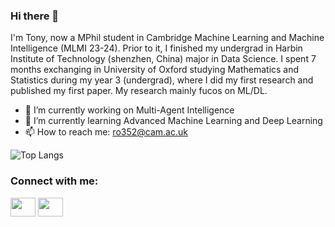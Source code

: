 ### Hi there 👋
I'm Tony, now a MPhil student in Cambridge Machine Learning and Machine Intelligence (MLMI 23-24). Prior to it, I finished my undergrad in Harbin Institute of Technology (shenzhen, China) major in Data Science. I spent 7 months exchanging in University of Oxford studying Mathematics and Statistics during my year 3 (undergrad), where I did my first research and published my first paper. My research mainly fucos on ML/DL.

- 🔭 I’m currently working on Multi-Agent Intelligence
- 🌱 I’m currently learning Advanced Machine Learning and Deep Learning
- 📫 How to reach me: ro352@cam.ac.uk

![Top Langs](https://github-readme-stats.vercel.app/api/top-langs/?username=tonyauyeung&layout=compact&size_weight=0&count_weight=1&hide=jupyternotebook)
<h3 align="left">Connect with me:</h3>
<p align="left">
<!-- <a href="your link" target="blank"><img align="center" src="https://cdn.jsdelivr.net/npm/simple-icons@3.0.1/icons/twitter.svg" alt="" height="30" width="40" /></a> -->
<a href="https://linkedin.com/in/seoihong-auyeung-225845235" target="blank"><img align="center" src="https://cdn.jsdelivr.net/npm/simple-icons@3.0.1/icons/linkedin.svg" alt="" height="30" width="40" /></a>
<a href="https://www.instagram.com/tony.seoihong.auyeung/" target="blank"><img align="center" src="https://cdn.jsdelivr.net/npm/simple-icons@3.0.1/icons/instagram.svg" alt="" height="30" width="40" /></a>
<!-- <a href="your link" target="blank"><img align="center" src="https://cdn.jsdelivr.net/npm/simple-icons@3.0.1/icons/youtube.svg" alt="" height="30" width="40" /></a> -->
</p>
<!--![Tony's GitHub stats](https://github-readme-stats.vercel.app/api?username=tonyauyeung&show_icons=true&theme=radical)-->
<!--
**tonyauyeung/tonyauyeung** is a ✨ _special_ ✨ repository because its `README.md` (this file) appears on your GitHub profile.

Here are some ideas to get you started:

- 🔭 I’m currently working on ...
- 🌱 I’m currently learning ...
- 👯 I’m looking to collaborate on ...
- 🤔 I’m looking for help with ...
- 💬 Ask me about ...
- 📫 How to reach me: ...
- 😄 Pronouns: ...
- ⚡ Fun fact: ...
-->
